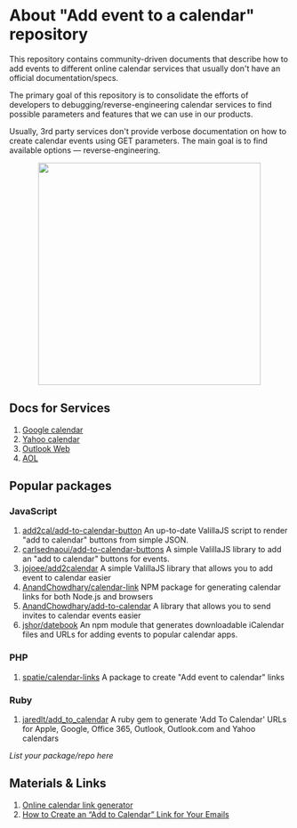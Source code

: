 # About "Add  event to a calendar" repository

This repository contains community-driven documents that describe how to add events 
to different online calendar services that usually don't have an official 
documentation/specs.

The primary goal of this repository is to consolidate the efforts of 
developers to debugging/reverse-engineering calendar services to find 
possible parameters and features that we can use in our products.

Usually, 3rd party services don't provide verbose documentation on how to create
calendar events using GET parameters. The main goal is to find available options — reverse-engineering.

<p align="center"><a href="https://laravel.com" target="_blank"><img src="https://user-images.githubusercontent.com/5278175/125625807-f8c33923-58ce-4e82-b00c-c26033f6930a.png" width="400"></a></p>

## Docs for Services

1. [Google calendar](/services/google.md)
1. [Yahoo calendar](/services/yahoo.md)
1. [Outlook Web](/services/outlook-web.md)
1. [AOL](/services.md)


## Popular packages

### JavaScript

 1. [add2cal/add-to-calendar-button](https://github.com/add2cal/add-to-calendar-button) An up-to-date ValillaJS script to render "add to calendar" buttons from simple JSON.
 1. [carlsednaoui/add-to-calendar-buttons](https://github.com/carlsednaoui/add-to-calendar-buttons) A simple ValillaJS library to add an "add to calendar" buttons for events.
 1. [jojoee/add2calendar](https://github.com/jojoee/add2calendar) A simple ValillaJS library that allows you to add event to calendar easier 
 1. [AnandChowdhary/calendar-link](https://github.com/AnandChowdhary/calendar-link) NPM package for generating calendar links for both Node.js and browsers
 1. [AnandChowdhary/add-to-calendar](https://github.com/AnandChowdhary/add-to-calendar) A library that allows you to send invites to calendar events easier 
 1. [jshor/datebook](https://github.com/jshor/datebook) An npm module that generates downloadable iCalendar files and URLs for adding events to popular calendar apps.
 

### PHP

 1. [spatie/calendar-links](https://github.com/spatie/calendar-links) A package to create "Add event to calendar" links


### Ruby

 1. [jaredlt/add_to_calendar](https://github.com/jaredlt/add_to_calendar) A ruby gem to generate 'Add To Calendar' URLs for Apple, Google, Office 365, Outlook, Outlook.com and Yahoo calendars

_List your package/repo here_


## Materials & Links
 1. [Online calendar link generator](https://stripo.email/calendar-link-generator/)
 1. [How to Create an “Add to Calendar” Link for Your Emails](https://litmus.com/blog/how-to-create-an-add-to-calendar-link-for-your-emails)
